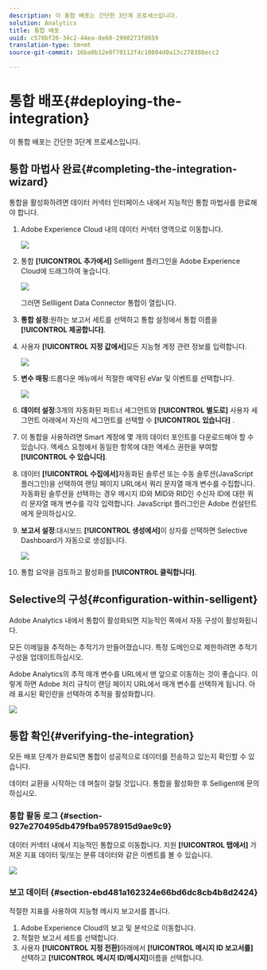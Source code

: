 ```yaml
---
description: 이 통합 배포는 간단한 3단계 프로세스입니다.
solution: Analytics
title: 통합 배포
uuid: c578bf26-34c2-44ea-8e60-2990273f8659
translation-type: tm+mt
source-git-commit: 16ba0b12e0f70112f4c10804d0a13c278388ecc2

---
```



# 통합 배포{#deploying-the-integration}

이 통합 배포는 간단한 3단계 프로세스입니다.

## 통합 마법사 완료{#completing-the-integration-wizard}

통합을 활성화하려면 데이터 커넥터 인터페이스 내에서 지능적인 통합 마법사를 완료해야 합니다.

1. Adobe Experience Cloud 내의 데이터 커넥터 영역으로 이동합니다.

   ![](assets/selligent-data_connectors.png)

1. 통합 **[!UICONTROL 추가에서]** Sellligent 플러그인을 Adobe Experience Cloud에 드래그하여 놓습니다.

   ![](assets/selligent-add_integration.png)

   그러면 Sellligent Data Connector 통합이 열립니다.

1. **통합 설정**:원하는 보고서 세트를 선택하고 통합 설정에서 통합 이름을 **[!UICONTROL 제공합니다]**.

1. 사용자 **[!UICONTROL 지정 값에서]**&#x200B;모든 지능형 계정 관련 정보를 입력합니다.

   ![](assets/selligent-general_settings.png)

1. **변수 매핑**:드롭다운 메뉴에서 적절한 예약된 eVar 및 이벤트를 선택합니다.

   ![](assets/selligent-variables.png)

1. **데이터 설정**:3개의 자동화된 파트너 세그먼트와 **[!UICONTROL 별도로]** 사용자 세그먼트 아래에서 자신의 세그먼트를 선택할 수 **[!UICONTROL 있습니다]** .

1. 이 통합을 사용하려면 Smart 계정에 몇 개의 데이터 포인트를 다운로드해야 할 수 있습니다. 액세스 요청에서 동일한 항목에 대한 액세스 권한을 부여할 **[!UICONTROL 수 있습니다]**.
1. 데이터 **[!UICONTROL 수집에서]**&#x200B;자동화된 솔루션 또는 수동 솔루션(JavaScript 플러그인)을 선택하여 랜딩 페이지 URL에서 쿼리 문자열 매개 변수를 수집합니다. 자동화된 솔루션을 선택하는 경우 메시지 ID와 MID와 RID인 수신자 ID에 대한 쿼리 문자열 매개 변수를 각각 입력합니다. JavaScript 플러그인은 Adobe 컨설턴트에게 문의하십시오.
1. **보고서 설정**:대시보드 **[!UICONTROL 생성에서]**&#x200B;이 상자를 선택하면 Selective Dashboard가 자동으로 생성됩니다.

   ![](assets/selligent-report_settings.png)

1. 통합 요약을 검토하고 활성화를 **[!UICONTROL 클릭합니다]**.

## Selective의 구성{#configuration-within-selligent}

Adobe Analytics 내에서 통합이 활성화되면 지능적인 쪽에서 자동 구성이 활성화됩니다.

모든 이메일을 추적하는 추적기가 만들어졌습니다. 특정 도메인으로 제한하려면 추적기 구성을 업데이트하십시오.

Adobe Analytics의 추적 매개 변수를 URL에서 맨 앞으로 이동하는 것이 좋습니다. 이렇게 하면 Adobe 처리 규칙이 랜딩 페이지 URL에서 매개 변수를 선택하게 됩니다. 아래 표시된 확인란을 선택하여 추적을 활성화합니다.

![](assets/selligent-tracker.png)

## 통합 확인{#verifying-the-integration}

모든 배포 단계가 완료되면 통합이 성공적으로 데이터를 전송하고 있는지 확인할 수 있습니다.

데이터 교환을 시작하는 데 며칠이 걸릴 것입니다. 통합을 활성화한 후 Selligent에 문의하십시오.

### 통합 활동 로그 {#section-927e270495db479fba9578915d9ae9c9}

데이터 커넥터 내에서 지능적인 통합으로 이동합니다. 지원 **[!UICONTROL 탭에서]** 가져온 지표 데이터 및/또는 분류 데이터와 같은 이벤트를 볼 수 있습니다.

![](assets/selligent-verifying.png)

### 보고 데이터 {#section-ebd481a162324e66bd6dc8cb4b8d2424}

적절한 지표를 사용하여 지능형 메시지 보고서를 봅니다.

1. Adobe Experience Cloud의 보고 및 분석으로 이동합니다.
1. 적절한 보고서 세트를 선택합니다.
1. 사용자 **[!UICONTROL 지정 전환]**&#x200B;아래에서 **[!UICONTROL 메시지 ID 보고서를]** 선택하고 **[!UICONTROL 메시지 ID/메시지]**&#x200B;이름을 선택합니다.
